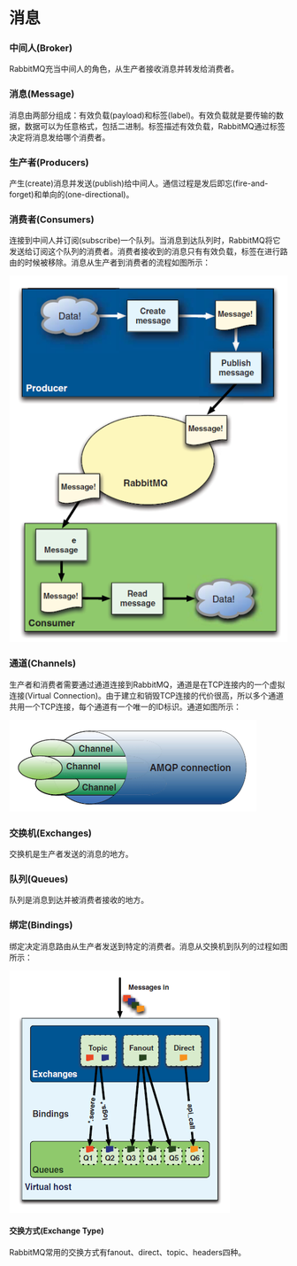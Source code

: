# 消息

### 中间人(Broker)

RabbitMQ充当中间人的角色，从生产者接收消息并转发给消费者。

### 消息(Message)

消息由两部分组成：有效负载(payload)和标签(label)。有效负载就是要传输的数据，数据可以为任意格式，包括二进制。标签描述有效负载，RabbitMQ通过标签决定将消息发给哪个消费者。

### 生产者(Producers)

产生(create)消息并发送(publish)给中间人。通信过程是发后即忘(fire-and-forget)和单向的(one-directional)。

### 消费者(Consumers)

连接到中间人并订阅(subscribe)一个队列。当消息到达队列时，RabbitMQ将它发送给订阅这个队列的消费者。消费者接收到的消息只有有效负载，标签在进行路由的时候被移除。消息从生产者到消费者的流程如图所示：

![](../assets/message_from_producer_to_consumer.png)

### 通道(Channels)

生产者和消费者需要通过通道连接到RabbitMQ，通道是在TCP连接内的一个虚拟连接(Virtual Connection)。由于建立和销毁TCP连接的代价很高，所以多个通道共用一个TCP连接，每个通道有一个唯一的ID标识。通道如图所示：

![](../assets/channels_and_connections.png)

### 交换机(Exchanges)

交换机是生产者发送的消息的地方。

### 队列(Queues)

队列是消息到达并被消费者接收的地方。

### 绑定(Bindings)

绑定决定消息路由从生产者发送到特定的消费者。消息从交换机到队列的过程如图所示：

![](../assets/exchanges_queues_bindings.png)

#### 交换方式(Exchange Type)

RabbitMQ常用的交换方式有fanout、direct、topic、headers四种。
